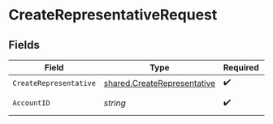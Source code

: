# CreateRepresentativeRequest


## Fields

| Field                                                                      | Type                                                                       | Required                                                                   | Description                                                                |
| -------------------------------------------------------------------------- | -------------------------------------------------------------------------- | -------------------------------------------------------------------------- | -------------------------------------------------------------------------- |
| `CreateRepresentative`                                                     | [shared.CreateRepresentative](../../models/shared/createrepresentative.md) | :heavy_check_mark:                                                         | N/A                                                                        |
| `AccountID`                                                                | *string*                                                                   | :heavy_check_mark:                                                         | ID of the account                                                          |